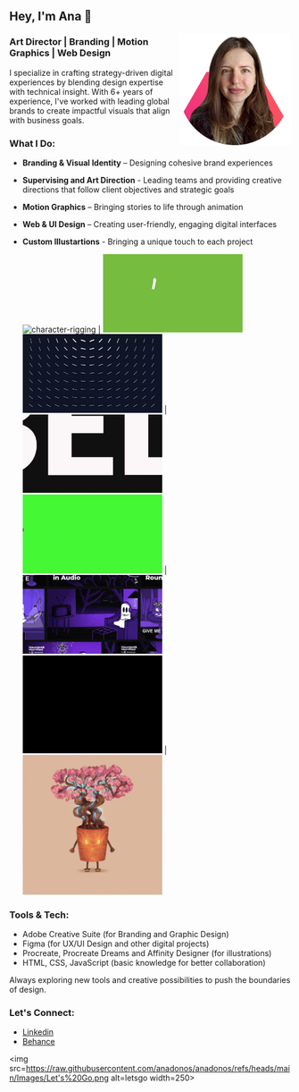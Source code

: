 ## Hey, I'm Ana 👋

<!--
**anadonos/anadonos** is a ✨ _special_ ✨ repository because its `README.md` (this file) appears on your GitHub profile.
-->

<img src=https://raw.githubusercontent.com/anadonos/anadonos/refs/heads/main/Images/profile%20image_teams.png alt=profileimage width=200 align=right>

### **Art Director | Branding | Motion Graphics | Web Design**

I specialize in crafting strategy-driven digital experiences by blending design expertise with technical insight. With 6+ years of experience, I've worked with leading global brands to create impactful visuals that align with business goals.

### **What I Do:**

- **Branding & Visual Identity** – Designing cohesive brand experiences
- **Supervising and Art Direction** - Leading teams and providing creative directions that follow client objectives and strategic goals
- **Motion Graphics** – Bringing stories to life through animation
- **Web & UI Design** – Creating user-friendly, engaging digital interfaces
- **Custom Illustartions** - Bringing a unique touch to each project
  
  <img src=https://raw.githubusercontent.com/anadonos/anadonos/refs/heads/main/Images/character%20rigging.gif alt=character-rigging width=250> | <img src=https://raw.githubusercontent.com/anadonos/anadonos/refs/heads/main/Images/bike%20on%20poster.gif alt=bike-on-poster width=250>
  <img src=https://raw.githubusercontent.com/anadonos/anadonos/refs/heads/main/Images/logo%20animation%20with%20script.gif alt=logo-animation-with-script width=250> | <img src=https://raw.githubusercontent.com/anadonos/anadonos/refs/heads/main/Images/playful%20typography.gif alt=playful-typography width=250>
  <img src=https://raw.githubusercontent.com/anadonos/anadonos/refs/heads/main/Images/webflow%20website.gif alt=webflow-website width=250> | <img src=https://raw.githubusercontent.com/anadonos/anadonos/refs/heads/main/Images/halloween%20campaign.gif alt=halloween-campaign width=250>
  <img src=https://raw.githubusercontent.com/anadonos/anadonos/refs/heads/main/Images/Coca-Cola%20Animation.gif alt=coca-cola-animation width=250> | <img src=https://raw.githubusercontent.com/anadonos/anadonos/refs/heads/main/Images/Enchanted%20Plants%20Animation.gif alt=nft-plants width=250>


### **Tools & Tech:**

- Adobe Creative Suite (for Branding and Graphic Design)
- Figma (for UX/UI Design and other digital projects)
- Procreate, Procreate Dreams and Affinity Designer (for illustrations)
- HTML, CSS, JavaScript (basic knowledge for better collaboration)

Always exploring new tools and creative possibilities to push the boundaries of design.

### **Let's Connect:**

- [Linkedin](https://www.linkedin.com/in/anamaria-donos/)
- [Behance](https://www.behance.net/anadonos)

<img src=https://raw.githubusercontent.com/anadonos/anadonos/refs/heads/main/Images/Let's%20Go.png alt=letsgo width=250>

